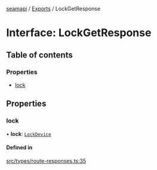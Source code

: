 [seamapi](../README.md) / [Exports](../modules.md) / LockGetResponse

# Interface: LockGetResponse

## Table of contents

### Properties

- [lock](LockGetResponse.md#lock)

## Properties

### lock

• **lock**: [`LockDevice`](../modules.md#lockdevice)

#### Defined in

[src/types/route-responses.ts:35](https://github.com/seamapi/javascript/blob/main/src/types/route-responses.ts#L35)
